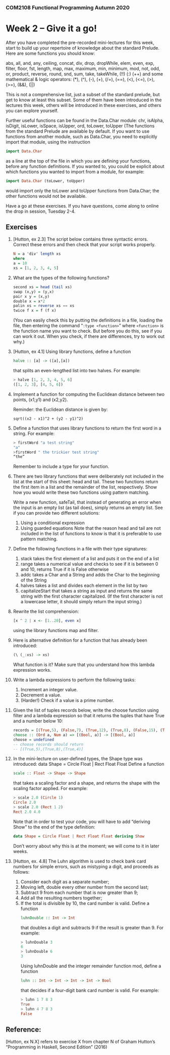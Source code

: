 ### COM2108 Functional Programming Autumn 2020
# Week 2 – Give it a go!

After you have completed the pre-recorded mini-lectures for this week, start to build up
your repertoire of knowledge about the standard Prelude. Here are some functions you
should know:

abs, all, and, any, ceiling, concat, div, drop, dropWhile, elem, even, exp, filter, floor, fst, length, map, max, maximum, min, minimum, mod, not, odd, or, product, reverse, round, snd, sum, take, takeWhile, (!!) (:) (++) 
and some mathematical & logic operators: 
(*), (^), (-), (+), (/=), (==), (<), (<=), (>), (>=), (&&), (||)

This is not a comprehensive list, just a subset of the standard prelude, but get to know at least this subset. Some of them have been introduced in the lectures this week, others will be introduced in these exercises, and others you can explore yourself.

Further useful functions can be found in the Data.Char module:
chr, isAlpha, isDigit, isLower, isSpace, isUpper, ord, toLower, toUpper
(The functions from the standard Prelude are available by default. If you want to use functions from another module, such as Data.Char, you need to explicitly import that module, using the instruction
``` Haskell
import Data.Char
```
as a line at the top of the file in which you are defining your functions, before any function definitions. If you wanted to, you could be explicit about which functions you wanted to import from a module, for example:
``` Haskell
import Data.Char (toLower, toUpper)
```
would import only the toLower and toUpper functions from Data.Char; the other functions would not be available.

Have a go at these exercises. If you have questions, come along to online the drop in session, Tuesday 2-4.

## Exercises
1. [Hutton, ex 2.3] The script below contains three syntactic errors. Correct these errors
    and then check that your script works properly.
    ``` Haskell
    N = a 'div' length xs
    where
    a = 10
    xs = [1, 2, 3, 4, 5]
    ```

2. What are the types of the following functions?
    ``` Haskell
    second xs = head (tail xs)
    swap (x,y) = (y,x)
    pair x y = (x,y)
    double x = x*2
    palin xs = reverse xs == xs
    twice f x = f (f x)
    ```
    (You can easily check this by putting the definitions in a file, loading the file, then entering the command “```:type <function>```” where ```<function>``` is the function name you want to check. But before you do this, see if you can work it out. When you check, if there are differences, try to work out why.)

3. [Hutton, ex 4.1] Using library functions, define a function
    ``` Haskell
    halve :: [a] -> ([a],[a])
    ```
    that splits an even-lengthed list into two halves. For example:
    ``` Haskell
    > halve [1, 2, 3, 4, 5, 6]
    ([1, 2, 3], [4, 5, 6])
    ```

4. Implement a function for computing the Euclidean distance between two points, (x1,y1) and (x2,y2).
    
    Reminder: the Euclidean distance is given by:

    ```
    sqrt((x2 - x1)^2 + (y2 - y1)^2)
    ```

5. Define a function that uses library functions to return the first word in a string. For example:

    ``` Haskell
    > firstWord "a test string"
    "a"
    >firstWord " the trickier test string"
    “the”
    ```

    Remember to include a type for your function.

6. There are two library functions that were deliberately not included in the list at the start of this sheet: head and tail. These two functions return the first item in a list and the remainder of the list, respectively. Show how you would write these two functions using pattern matching.

    Write a new function, safeTail, that instead of generating an error when the input is an empty list (as tail does), simply returns an empty list. See if you can provide two different solutions:
    1. Using a conditional expression
    2. Using guarded equations
    Note that the reason head and tail are not included in the list of functions to know is
    that it is preferable to use pattern matching.

7. Define the following functions in a file with their type signatures:
    1. stack takes the first element of a list and puts it on the end of a list
    2. range takes a numerical value and checks to see if it is between 0 and 10, returns True if it is False otherwise
    3. addc takes a Char and a String and adds the Char to the beginning of the String
    4. halves takes a list and divides each element in the list by two
    5. capitalizeStart that takes a string as input and returns the same string with the first character capitalized. (If the first character is not a lowercase letter, it should simply return the input string.)

8. Rewrite the list comprehension:
    ``` Haskell
    [x ^ 2 | x <- [1..20], even x]
    ```
    using the library functions map and filter.

9. Here is alternative definition for a function that has already been introduced:
    ``` Haskell
    (\ (_:xs) -> xs)
    ```
    What function is it? Make sure that you understand how this lambda expression works.

10. Write a lambda expressions to perform the following tasks:
    1. Increment an integer value.
    2. Decrement a value.
    3. (Harder!) Check if a value is a prime number.

11. Given the list of tuples records below, write the choose function using filter and a lambda expression so that it returns the tuples that have True and a number below 10:
    ```haskell
    records = [(True,5), (False,7), (True,12), (True,8), (False,15), (True,4)]
    choose :: (Ord a, Num a) => [(Bool, a)] -> [(Bool, a)]
    choose = undefined
    -- choose records should return
    -- [(True,5),(True,8),(True,4)]
    ```

12. In the mini-lecture on user-defined types, the Shape type was introduced:
    data Shape = Circle Float | Rect Float Float
    Define a function

    ``` Haskell
    scale :: Float -> Shape -> Shape
    ```

    that takes a scaling factor and a shape, and returns the shape with the scaling factor applied. For example:
    ``` Haskell
    > scale 2.0 (Circle 1)
    Circle 2.0
    > scale 2.0 (Rect 1 2)
    Rect 2.0 4.0
    ```
    Note that in order to test your code, you will have to add “deriving Show” to the end of the type definition:
    ``` Haskell
    data Shape = Circle Float | Rect Float Float deriving Show
    ```
    Don’t worry about why this is at the moment; we will come to it in later weeks.

13. [Hutton, ex. 4.8] The Luhn algorithm is used to check bank card numbers for simple errors, such as mistyping a digit, and proceeds as follows:
    1. Consider each digit as a separate number;
    2. Moving left, double every other number from the second last;
    3. Subtract 9 from each number that is now greater than 9;
    4. Add all the resulting numbers together;
    5. If the total is divisible by 10, the card number is valid. 
        Define a function
        ``` Haskell
        luhnDouble :: Int -> Int
        ```
        that doubles a digit and subtracts 9 if the result is greater than 9. For example:
        ``` Haskell
        > luhnDouble 3
        6
        > luhnDouble 6
        3
        ```
        Using luhnDouble and the integer remainder function mod, define a function
        ``` Haskell
        luhn :: Int -> Int -> Int -> Int -> Bool
        ```
        that decides if a four-digit bank card number is valid. For example:
        ``` Haskell
        > luhn 1 7 8 3
        True
        > luhn 4 7 8 3
        False
        ```

## Reference:
[Hutton, ex N.X] refers to exercise X from chapter N of Graham Hutton’s “Programming in Haskell, Second Edition” (2016)